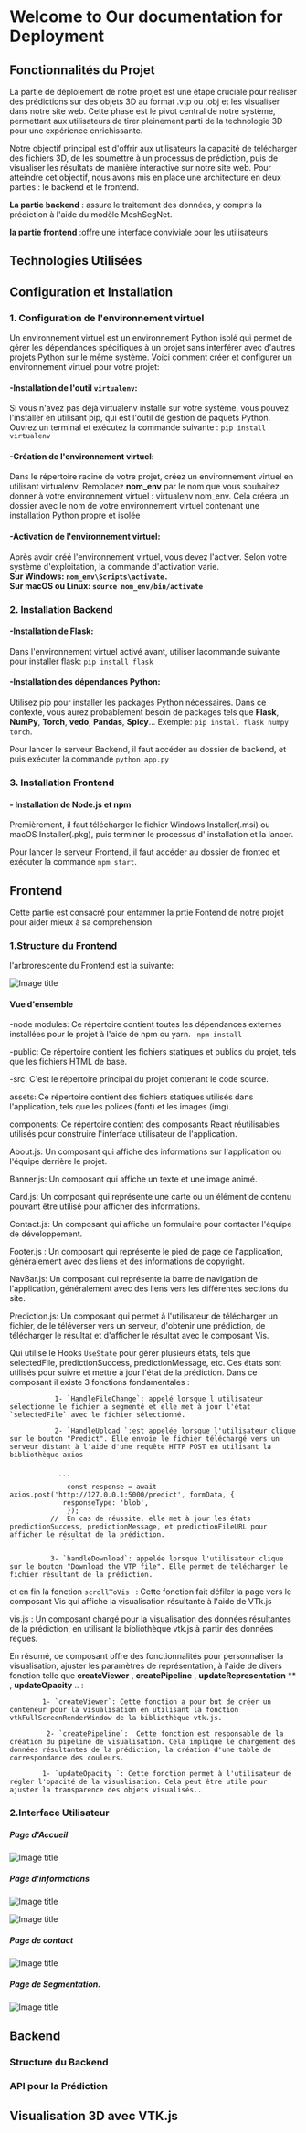 # Welcome to Our documentation for Deployment


## Fonctionnalités du Projet
La partie de déploiement de notre projet est une étape cruciale pour réaliser des prédictions sur des objets 3D au format .vtp ou .obj et les visualiser dans notre site web. Cette phase est le pivot central de notre système, permettant aux utilisateurs de tirer pleinement parti de la technologie 3D pour une expérience enrichissante.

Notre objectif principal est d'offrir aux utilisateurs la capacité de télécharger des fichiers 3D, de les soumettre à un processus de prédiction, puis de visualiser les résultats de manière interactive sur notre site web. Pour atteindre cet objectif, nous avons mis en place une architecture en deux parties : le backend et le frontend.

 **La partie backend** : assure le traitement des données, y compris la prédiction à l'aide du modèle MeshSegNet.

 **la partie frontend** :offre une interface conviviale pour les utilisateurs

## Technologies Utilisées

## Configuration et Installation
### 1. Configuration de l'environnement virtuel
Un environnement virtuel est un environnement Python isolé qui permet de gérer les
dépendances spécifiques à un projet sans interférer avec d'autres projets Python sur le
même système. Voici comment créer et configurer un environnement virtuel pour votre
projet:

#### **-Installation de l'outil  `virtualenv`:**

Si vous n'avez pas déjà virtualenv installé sur votre système, vous pouvez l'installer en utilisant pip, qui est l'outil de gestion de paquets Python.
Ouvrez un terminal et exécutez la commande suivante :
` pip install virtualenv `

#### **-Création de l'environnement virtuel:**

Dans le répertoire racine de votre projet, créez
un environnement virtuel en utilisant virtualenv.
Remplacez **nom_env** par le nom que vous
souhaitez donner à votre environnement virtuel : virtualenv nom_env. Cela créera un dossier
avec le nom de votre environnement virtuel contenant une installation Python propre et
isolée

#### **-Activation de l'environnement virtuel:** 
Après avoir créé l'environnement virtuel, vous
devez l'activer. Selon votre système d'exploitation, la commande d'activation varie.<br>
**Sur Windows: `nom_env\Scripts\activate.`**<br>
**Sur macOS ou Linux: `source nom_env/bin/activate`**
### 2. Installation Backend
#### **-Installation de Flask:** 
Dans l'environnement virtuel activé avant, utiliser lacommande suivante pour installer flask: `pip install flask`
#### **-Installation des dépendances Python:**
 Utilisez pip pour installer les packages
Python nécessaires. Dans ce contexte, vous aurez probablement besoin de packages tels
que **Flask**, **NumPy**, **Torch**, **vedo**, **Pandas**, **Spicy**... Exemple: `pip install flask numpy torch`.

Pour lancer le serveur Backend, il faut accéder au dossier de backend, et puis exécuter la
commande `python app.py`
### 3. Installation Frontend
#### **- Installation de Node.js et npm**
 Premièrement, il faut télécharger le fichier Windows
Installer(.msi) ou macOS Installer(.pkg), puis terminer le processus d' installation et la lancer.

Pour lancer le serveur Frontend, il faut accéder au dossier de fronted et exécuter la
commande `npm start`.
## Frontend
Cette partie est consacré pour entammer la prtie Fontend de notre projet pour aider mieux à sa comprehension
### 1.Structure du Frontend

l'arbrorescente du Frontend est la suivante:


  ![Image title](arbore.png)
  

#### Vue d'ensemble
-node modules: 
  Ce répertoire contient toutes les dépendances externes installées pour le projet à l'aide de npm ou yarn. 
      ``` 
       npm install
     ```

-public: 
Ce répertoire contient les fichiers statiques et publics du projet, tels que les fichiers HTML de base.


-src: 
C'est le répertoire principal du projet contenant le code source.

assets: Ce répertoire contient des fichiers statiques utilisés dans l'application, tels que les polices (font) et les images (img).

components: Ce répertoire contient des composants React réutilisables utilisés pour construire l'interface utilisateur de l'application.

About.js: Un composant qui affiche des informations sur l'application ou l'équipe derrière le projet.

Banner.js: Un composant qui affiche  un texte  et une image animé. 

Card.js: Un composant qui représente une carte ou un élément de contenu pouvant être utilisé pour afficher des informations.

Contact.js: Un composant qui affiche un formulaire pour contacter l'équipe de développement.

Footer.js : Un composant qui représente le pied de page de l'application, généralement avec des liens et des informations de copyright.

NavBar.js: Un composant qui représente la barre de navigation de l'application, généralement avec des liens vers les différentes sections du site.

Prediction.js: Un composant qui permet à l'utilisateur de télécharger un fichier, de le téléverser vers un serveur, d'obtenir une prédiction, de télécharger le résultat et d'afficher le résultat avec le composant Vis.

Qui utilise le Hooks `UseState` pour gérer plusieurs états, tels que selectedFile, predictionSuccess, predictionMessage, etc. Ces états sont utilisés pour suivre et mettre à jour l'état de la prédiction.
            Dans ce composant il existe 3 fonctions fondamentales :

               1- `HandleFileChange`: appelé lorsque l'utilisateur sélectionne le fichier a segmenté et elle met à jour l'état `selectedFile` avec le fichier sélectionné.

               2- `HandleUpload `:est appelée lorsque l'utilisateur clique sur le bouton "Predict". Elle envoie le fichier téléchargé vers un serveur distant à l'aide d'une requête HTTP POST en utilisant la bibliothèque axios


                ``` 
                  const response = await axios.post('http://127.0.0.1:5000/predict', formData, {
                 responseType: 'blob',
                  });
              //  En cas de réussite, elle met à jour les états predictionSuccess, predictionMessage, et predictionFileURL pour afficher le résultat de la prédiction.
                 ```

              3- `handleDownload`: appelée lorsque l'utilisateur clique sur le bouton "Download the VTP file". Elle permet de télécharger le fichier résultant de la prédiction.

et en fin la fonction  `scrollToVis ` : Cette fonction fait défiler la page vers le composant Vis qui affiche la visualisation résultante à l'aide de VTk.js
                  
            
vis.js : Un composant chargé pour la visualisation des données résultantes de la prédiction, en utilisant la bibliothèque vtk.js à partir des données reçues.
           
 En résumé, ce composant  offre des fonctionnalités pour personnaliser la visualisation, ajuster les paramètres de représentation,  à l'aide de divers fonction telle que **createViewer** , **createPipeline** , **updateRepresentation**
            ** , **updateOpacity** .. :

            1- `createViewer`: Cette fonction a pour but de créer un conteneur pour la visualisation en utilisant la fonction vtkFullScreenRenderWindow de la bibliothèque vtk.js. 

             2- `createPipeline`:  Cette fonction est responsable de la création du pipeline de visualisation. Cela implique le chargement des données résultantes de la prédiction, la création d'une table de correspondance des couleurs.

            1- `updateOpacity `: Cette fonction permet à l'utilisateur de régler l'opacité de la visualisation. Cela peut être utile pour ajuster la transparence des objets visualisés.. 
            


### 2.Interface Utilisateur

##### Page d'Accueil

  ![Image title](accuiel.png)
  

##### Page d'informations
 
  ![Image title](info.png)

  ![Image title](info1.png)

##### Page de contact

  ![Image title](contact.png)


##### Page de Segmentation.

  ![Image title](predict.png)
  
  



## Backend 

### Structure du Backend 
### API pour la Prédiction


## Visualisation 3D avec VTK.js
